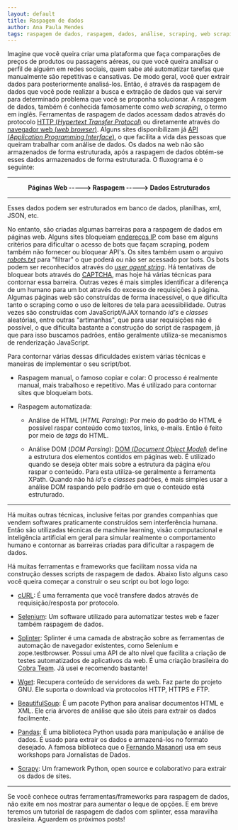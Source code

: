 ```yaml
---
layout: default
title: Raspagem de dados
author: Ana Paula Mendes
tags: raspagem de dados, raspagem, dados, análise, scraping, web scraping
---
```


Imagine que você queira criar uma plataforma que faça comparações de preços de produtos ou passagens aéreas, ou que você queira analisar o perfil de alguém em redes sociais, quem sabe até automatizar tarefas que manualmente são repetitivas e cansativas. De modo geral, você quer extrair dados para posteriormente analisá-los. Então, é através da raspagem de dados que você pode realizar a busca e extração de dados que vai servir para determinado problema que você se proponha solucionar. A raspagem de dados, também é conhecida famosamente como *web scraping*, o termo em inglês.
Ferramentas de raspagem de dados acessam dados através do protocolo [HTTP (*Hypertext Transfer Protocol*)](https://pt.wikipedia.org/wiki/Hypertext_Transfer_Protocol) ou diretamente através do [navegador web (*web browser*)](https://pt.wikipedia.org/wiki/Navegador_web). Alguns sites disponibilizam já [API (*Application Programming Interface*)](https://pt.wikipedia.org/wiki/Interface_de_programa%C3%A7%C3%A3o_de_aplica%C3%A7%C3%B5es), o que facilita a vida das pessoas que queiram trabalhar com análise de dados.
Os dados na web não são armazenados de forma estruturada, após a raspagem de dados obtém-se esses dados armazenados de forma estruturada.
O fluxograma é o seguinte:

---

<center><strong>Páginas Web -----> Raspagem -----> Dados Estruturados</strong></center>

---

Esses dados podem ser estruturados em banco de dados, planilhas, xml, JSON, etc.

No entanto, são criadas algumas barreiras para a raspagem de dados em páginas web. Alguns sites bloqueiam [endereços IP](https://pt.wikipedia.org/wiki/Endere%C3%A7o_IP) com base em alguns critérios para dificultar o acesso de bots que façam scraping, podem também não fornecer ou bloquear API's.
Os sites também usam o arquivo [*robots.txt*](https://rockcontent.com/blog/robots-txt/) para "filtrar" o que poderá ou não ser acessado por bots. Os bots podem ser reconhecidos através do *[user agent string](http://loopinfinito.com.br/2013/01/09/a-historia-do-user-agent-string/)*.
Há tentativas de bloquear bots através do [CAPTCHA](https://pt.wikipedia.org/wiki/CAPTCHA), mas hoje há várias técnicas para contornar essa barreira. Outras vezes é mais simples identificar a diferença de um humano para um bot através do excesso de requisições à página.
Algumas páginas web são construídas de forma inacessível, o que dificulta tanto o scraping como o uso de leitores de tela para acessibilidade. Outras vezes são construídas com JavaScript/AJAX tornando *id's* e *classes* aleatórias, entre outras "artimanhas", que para usar requisições não é possível, o que dificulta bastante a construção do script de raspagem, já que para isso buscamos padrões, então geralmente utiliza-se mecanismos de renderização JavaScript.


Para contornar várias dessas dificuldades existem várias técnicas e maneiras de implementar o seu script/bot.

 - Raspagem manual, o famoso copiar e colar: O processo é realmente manual,  mais trabalhoso e repetitivo. Mas é utilizado para contornar sites que bloqueiam bots.

 - Raspagem automatizada:

	 - Análise de HTML (*HTML Parsing*): Por meio do padrão do HTML é possível raspar conteúdo como textos, links, e-mails. Então é feito por meio de *tags* do HTML.

	 - Análise DOM (*DOM Parsing*): [DOM (*Document Object Model*)](https://pt.wikipedia.org/wiki/Modelo_de_Objeto_de_Documentos) define a estrutura dos elementos contidos em páginas web. É utilizado quando se deseja obter mais sobre a estrutura da página e/ou raspar o conteúdo. Para esta utiliza-se geralmente a ferramenta XPath. Quando não há *id's* e *classes* padrões, é mais simples usar a análise DOM raspando pelo padrão em que o conteúdo está estruturado.

---

Há muitas outras técnicas, inclusive feitas por grandes companhias que vendem softwares praticamente construídos sem interferência humana. Então são utilizadas técnicas de machine learning, visão computacional e inteligência artificial em geral para simular realmente o comportamento humano e contornar as barreiras criadas para dificultar a raspagem de dados.

Há muitas ferramentas e frameworks que facilitam nossa vida na construção desses scripts de raspagem de dados. Abaixo listo alguns caso você queira começar a construir o seu script ou bot logo logo:

 - [cURL](https://curl.haxx.se/): É uma ferramenta que você transfere dados através de requisição/resposta por protocolo.

 - [Selenium](https://www.seleniumhq.org/): Um software utilizado para automatizar testes web e fazer também raspagem de dados.

 - [Splinter](https://splinter.readthedocs.io/en/latest/why.html): Splinter é uma camada de abstração sobre as ferramentas de automação de navegador existentes, como Selenium e zope.testbrowser. Possui uma API de alto nível que facilita a criação de testes automatizados de aplicativos da web. É uma criação brasileira do [Cobra Team](https://github.com/cobrateam/splinter). Já usei e recomendo bastante!

 - [Wget](https://www.gnu.org/software/wget/): Recupera conteúdo de servidores da web. Faz parte do projeto GNU. Ele suporta o download via protocolos HTTP, HTTPS e FTP.

 - [BeautifulSoup](https://www.crummy.com/software/BeautifulSoup/bs4/doc/): É um pacote Python para analisar documentos HTML e XML. Ele cria árvores de análise que são úteis para extrair os dados facilmente.

 - [Pandas](https://pandas.pydata.org/): É uma biblioteca Python usada para manipulação e análise de dados. É usado para extrair os dados e armazená-los no formato desejado. A famosa biblioteca que o [Fernando Masanori](https://twitter.com/fmasanori) usa em seus workshops para Jornalistas de Dados.

 - [Scrapy](https://scrapy.org/): Um framework Python, open source e colaborativo para extrair os dados de sites.

---

Se você conhece outras ferramentas/frameworks para raspagem de dados, não exite em nos mostrar para aumentar o leque de opções. E em breve teremos um tutorial de raspagem de dados com splinter, essa maravilha brasileira. Aguardem os próximos posts!
